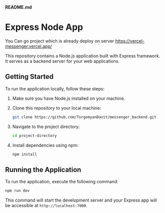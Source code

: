 **README.md**

# Express Node App

You Can go project which is already deploy on server https://vercel-messenger.vercel.app/

This repository contains a Node.js application built with Express framework. It serves as a backend server for your web applications.

## Getting Started

To run the application locally, follow these steps:

1. Make sure you have Node.js installed on your machine.

2. Clone this repository to your local machine:
   ```bash
   git clone https://github.com/TorgomyanDavit/messenger_backend.git
   ```

3. Navigate to the project directory:
   ```bash
   cd project-directory
   ```

4. Install dependencies using npm:
   ```bash
   npm install
   ```

## Running the Application

To run the application, execute the following command:
```bash
npm run dev
```
This command will start the development server and your Express app will be accessible at `http://localhost:7000`.

